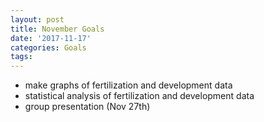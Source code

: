 ```yaml
---
layout: post
title: November Goals
date: '2017-11-17'
categories: Goals
tags: 
---
```

* make graphs of fertilization and development data
* statistical analysis of fertilization and development data
* group presentation (Nov  27th)

